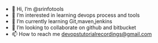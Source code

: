 - 👋 Hi, I’m @srinfotools
- 👀 I’m interested in learning devops process and tools
- 🌱 I’m currently learning Git,maven,jenkins
- 💞️ I’m looking to collaborate on github  and bitbucket
- 📫 How to reach me devopstutorialrecordings@gmail.com

<!---
srinfotools/srinfotools is a ✨ special ✨ repository because its `README.md` (this file) appears on your GitHub profile.
You can click the Preview link to take a look at your changes.
--->
